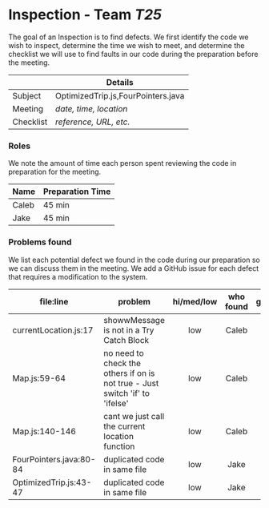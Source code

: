 # Inspection - Team *T25* 

The goal of an Inspection is to find defects.
We first identify the code we wish to inspect, determine the time we wish to meet, and determine the checklist we will use to find faults in our code during the preparation before the meeting.

|  | Details |
| ----- | ----- |
| Subject | OptimizedTrip.js,FourPointers.java |
| Meeting | *date, time, location* |
| Checklist | *reference, URL, etc.* |

### Roles

We note the amount of time each person spent reviewing the code in preparation for the meeting.

| Name | Preparation Time |
| ---- | ---- |
| Caleb | 45 min |
| Jake | 45 min |


### Problems found

We list each potential defect we found in the code during our preparation so we can discuss them in the meeting.
We add a GitHub issue for each defect that requires a modification to the system.

| file:line | problem | hi/med/low | who found | github#  |
| --- | --- | :---: | :---: | --- |
| currentLocation.js:17 | showwMessage is not in a Try Catch Block | low | Caleb | |
| Map.js:59-64 | no need to check the others if on is not true - Just switch 'if' to 'ifelse' | low | Caleb | |
| Map.js:140-146 | cant we just call the current location function | low | Caleb | |
| FourPointers.java:80-84 | duplicated code in same file | low | Jake | |
| OptimizedTrip.js:43-47 | duplicated code in same file | low | Jake | |
